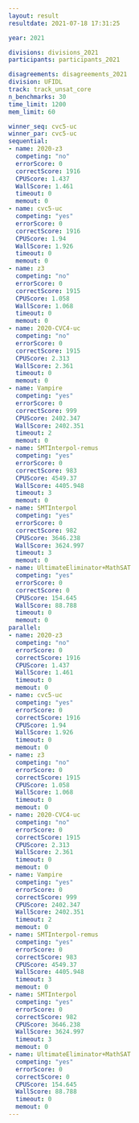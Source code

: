 ```yaml
---
layout: result
resultdate: 2021-07-18 17:31:25

year: 2021

divisions: divisions_2021
participants: participants_2021

disagreements: disagreements_2021
division: UFIDL
track: track_unsat_core
n_benchmarks: 30
time_limit: 1200
mem_limit: 60

winner_seq: cvc5-uc
winner_par: cvc5-uc
sequential:
- name: 2020-z3
  competing: "no"
  errorScore: 0
  correctScore: 1916
  CPUScore: 1.437
  WallScore: 1.461
  timeout: 0
  memout: 0
- name: cvc5-uc
  competing: "yes"
  errorScore: 0
  correctScore: 1916
  CPUScore: 1.94
  WallScore: 1.926
  timeout: 0
  memout: 0
- name: z3
  competing: "no"
  errorScore: 0
  correctScore: 1915
  CPUScore: 1.058
  WallScore: 1.068
  timeout: 0
  memout: 0
- name: 2020-CVC4-uc
  competing: "no"
  errorScore: 0
  correctScore: 1915
  CPUScore: 2.313
  WallScore: 2.361
  timeout: 0
  memout: 0
- name: Vampire
  competing: "yes"
  errorScore: 0
  correctScore: 999
  CPUScore: 2402.347
  WallScore: 2402.351
  timeout: 2
  memout: 0
- name: SMTInterpol-remus
  competing: "yes"
  errorScore: 0
  correctScore: 983
  CPUScore: 4549.37
  WallScore: 4405.948
  timeout: 3
  memout: 0
- name: SMTInterpol
  competing: "yes"
  errorScore: 0
  correctScore: 982
  CPUScore: 3646.238
  WallScore: 3624.997
  timeout: 3
  memout: 0
- name: UltimateEliminator+MathSAT
  competing: "yes"
  errorScore: 0
  correctScore: 0
  CPUScore: 154.645
  WallScore: 88.788
  timeout: 0
  memout: 0
parallel:
- name: 2020-z3
  competing: "no"
  errorScore: 0
  correctScore: 1916
  CPUScore: 1.437
  WallScore: 1.461
  timeout: 0
  memout: 0
- name: cvc5-uc
  competing: "yes"
  errorScore: 0
  correctScore: 1916
  CPUScore: 1.94
  WallScore: 1.926
  timeout: 0
  memout: 0
- name: z3
  competing: "no"
  errorScore: 0
  correctScore: 1915
  CPUScore: 1.058
  WallScore: 1.068
  timeout: 0
  memout: 0
- name: 2020-CVC4-uc
  competing: "no"
  errorScore: 0
  correctScore: 1915
  CPUScore: 2.313
  WallScore: 2.361
  timeout: 0
  memout: 0
- name: Vampire
  competing: "yes"
  errorScore: 0
  correctScore: 999
  CPUScore: 2402.347
  WallScore: 2402.351
  timeout: 2
  memout: 0
- name: SMTInterpol-remus
  competing: "yes"
  errorScore: 0
  correctScore: 983
  CPUScore: 4549.37
  WallScore: 4405.948
  timeout: 3
  memout: 0
- name: SMTInterpol
  competing: "yes"
  errorScore: 0
  correctScore: 982
  CPUScore: 3646.238
  WallScore: 3624.997
  timeout: 3
  memout: 0
- name: UltimateEliminator+MathSAT
  competing: "yes"
  errorScore: 0
  correctScore: 0
  CPUScore: 154.645
  WallScore: 88.788
  timeout: 0
  memout: 0
---
```

